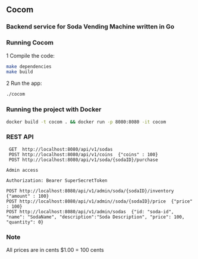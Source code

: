 ## Cocom
### Backend service for Soda Vending Machine written in Go

### Running Cocom

1 Compile the code:
```bash
make dependencies
make build
```
2 Run the app:
```bash
./cocom
```

### Running the project with Docker
```bash
docker build -t cocom . && docker run -p 8080:8080 -it cocom
```

### REST API
```http request
 GET  http://localhost:8080/api/v1/sodas
 POST http://localhost:8080/api/v1/coins  {"coins" : 100}
 POST http://localhost:8080/api/v1/soda/{sodaID}/purchase

Admin access

Authorization: Bearer SuperSecretToken

POST http://localhost:8080/api/v1/admin/soda/{sodaID}/inventory  {"amount" : 100}
POST http://localhost:8080/api/v1/admin//soda/{sodaID}/price  {"price" : 100}
POST http://localhost:8080/api/v1/admin/sodas  {"id: "soda-id", "name": "SodaName", "description":"Soda Description", "price": 100, "quantity": 0}
```

### Note
All prices are in cents $1.00 = 100 cents
